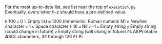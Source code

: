 For the most up-to-date list, see list near the top of `execution.py`. Eventually, every letter h-z should have a pre-defined value.

`h` 100
`i` 0
`l` Empty list
`m` 1000 (mnemonic: Roman numeral M)
`n` Newline character
`o` 1
`s` Space character
`t` 10
`u` Nil
`v` -1
`x` Empty string
`y` Empty string (could change in future)
`z` Empty string (will chang in future)
`PA` All **P**rintable **A**SCII characters, 32 through 126
`PI` Pi

